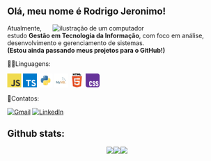 ## Olá, meu nome é Rodrigo Jeronimo!

<img src="https://raw.githubusercontent.com/MicaelliMedeiros/micaellimedeiros/master/image/computer-illustration.png" alt="ilustração de um computador" min-width="400px" max-width="400px" width="400px" align="right">

<p align="left">
  Atualmente, estudo <strong>Gestão em Tecnologia da Informação</strong>, com foco em análise, desenvolvimento e gerenciamento de sistemas. </br>
<strong>(Estou ainda passando meus projetos para o GitHub!)</strong>
</p>

<p align="left">
  👨‍💻Linguagens:
</p>

<p align="left">
<code><img height="32" src="https://raw.githubusercontent.com/github/explore/80688e429a7d4ef2fca1e82350fe8e3517d3494d/topics/javascript/javascript.png" alt="Javascript"/></code>
<code><img height="32" src="https://raw.githubusercontent.com/github/explore/80688e429a7d4ef2fca1e82350fe8e3517d3494d/topics/typescript/typescript.png" alt="Typescript"/></code>
<code><img height="32" src="https://raw.githubusercontent.com/github/explore/80688e429a7d4ef2fca1e82350fe8e3517d3494d/topics/python/python.png" alt="Python"/></code>
<code><img height="32" src="https://raw.githubusercontent.com/github/explore/80688e429a7d4ef2fca1e82350fe8e3517d3494d/topics/mysql/mysql.png" alt="MySQL"/></code>
<code><img height="32" src="https://raw.githubusercontent.com/github/explore/80688e429a7d4ef2fca1e82350fe8e3517d3494d/topics/html/html.png" alt="HTML5"/></code>
<code><img height="32" src="https://raw.githubusercontent.com/github/explore/80688e429a7d4ef2fca1e82350fe8e3517d3494d/topics/css/css.png" alt="CSS"/></code>
</p>

<p align="left">
  📲Contatos:
</p>

<p align="left">
  <a href="mailto:rodrigogeronimo11@gmail.com" title="Gmail">
  <img src="https://img.shields.io/badge/-Gmail-FF0000?style=flat-square&labelColor=FF0000&logo=gmail&logoColor=white&link=mailto:rodrigogeronimo11@gmail.com" alt="Gmail"/></a>
  <a href="https://www.linkedin.com/in/rodrigo-jeronimo-499492237/" title="LinkedIn">
  <img src="https://img.shields.io/badge/-Linkedin-0e76a8?style=flat-square&logo=Linkedin&logoColor=white&link=https://www.linkedin.com/in/rodrigo-jeronimo-499492237/" alt="LinkedIn"/></a>
</p>

## Github stats:

<div style="display: flex; flex-wrap: wrap; justify-content: center;">
  <img src="https://github-readme-streak-stats.herokuapp.com/?user=TheRodrig0&theme=vue-dark&hide_border=true" style="width: auto; height: 30%;">
  <img src="https://github-readme-stats.vercel.app/api?username=TheRodrig0&theme=vue-dark&show_icons=true&hide_border=true&count_private=true" style="width: auto; height: 30%;">
  <img src="https://github-readme-stats.vercel.app/api/top-langs/?username=TheRodrig0&theme=vue-dark&show_icons=true&hide_border=true&layout=compact" style="width: auto; height: 30%;">
</div>
